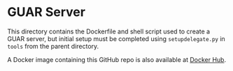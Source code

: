 # GUAR Server

This directory contains the Dockerfile and shell script used to create a GUAR server, but initial setup must be completed using `setupdelegate.py` in `tools` from the parent directory.

A Docker image containing this GitHub repo is also available at [Docker Hub](https://hub.docker.com/r/geofrenzy/utm-guar/).
